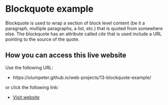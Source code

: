 # Blockquote example

Blockquote is used to wrap a section of block level content (be it a paragraph, multiple paragraphs, a list, etc.) that is quoted from somewhere else. The blockquote has an attribute called *cite* that is used include a URL pointing to the source of the quote.

## How you can access this live website
<p>Use the following URL:</p>
<ul>
  <li>https://olumpeter.github.io/web-projects/13-blockquote-example/</li>
</ul>
<p>or click the following link:</p> 
<ul>
  <li><a href="https://olumpeter.github.io/web-projects/13-blockquote-example/">
    Visit website</a></li>
</ul>

